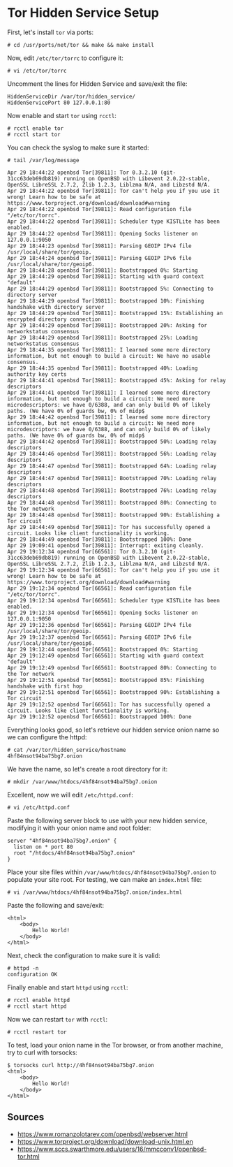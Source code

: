 # Tor Hidden Service Setup

First, let's install `tor` via ports:

```
# cd /usr/ports/net/tor && make && make install
```

Now, edit `/etc/tor/torrc` to configure it:

```
# vi /etc/tor/torrc
```

Uncomment the lines for Hidden Service and save/exit the file:

```
HiddenServiceDir /var/tor/hidden_service/
HiddenServicePort 80 127.0.0.1:80
```

Now enable and start `tor` using `rcctl`:

```
# rcctl enable tor
# rcctl start tor
```

You can check the syslog to make sure it started:

```
# tail /var/log/message

Apr 29 18:44:22 openbsd Tor[39811]: Tor 0.3.2.10 (git-31cc63deb69db819) running on OpenBSD with Libevent 2.0.22-stable, OpenSSL LibreSSL 2.7.2, Zlib 1.2.3, Liblzma N/A, and Libzstd N/A.
Apr 29 18:44:22 openbsd Tor[39811]: Tor can't help you if you use it wrong! Learn how to be safe at https://www.torproject.org/download/download#warning
Apr 29 18:44:22 openbsd Tor[39811]: Read configuration file "/etc/tor/torrc".
Apr 29 18:44:22 openbsd Tor[39811]: Scheduler type KISTLite has been enabled.
Apr 29 18:44:22 openbsd Tor[39811]: Opening Socks listener on 127.0.0.1:9050
Apr 29 18:44:23 openbsd Tor[39811]: Parsing GEOIP IPv4 file /usr/local/share/tor/geoip.
Apr 29 18:44:24 openbsd Tor[39811]: Parsing GEOIP IPv6 file /usr/local/share/tor/geoip6.
Apr 29 18:44:28 openbsd Tor[39811]: Bootstrapped 0%: Starting
Apr 29 18:44:29 openbsd Tor[39811]: Starting with guard context "default"
Apr 29 18:44:29 openbsd Tor[39811]: Bootstrapped 5%: Connecting to directory server
Apr 29 18:44:29 openbsd Tor[39811]: Bootstrapped 10%: Finishing handshake with directory server
Apr 29 18:44:29 openbsd Tor[39811]: Bootstrapped 15%: Establishing an encrypted directory connection
Apr 29 18:44:29 openbsd Tor[39811]: Bootstrapped 20%: Asking for networkstatus consensus
Apr 29 18:44:29 openbsd Tor[39811]: Bootstrapped 25%: Loading networkstatus consensus
Apr 29 18:44:35 openbsd Tor[39811]: I learned some more directory information, but not enough to build a circuit: We have no usable consensus.
Apr 29 18:44:35 openbsd Tor[39811]: Bootstrapped 40%: Loading authority key certs
Apr 29 18:44:41 openbsd Tor[39811]: Bootstrapped 45%: Asking for relay descriptors
Apr 29 18:44:41 openbsd Tor[39811]: I learned some more directory information, but not enough to build a circuit: We need more microdescriptors: we have 0/6388, and can only build 0% of likely paths. (We have 0% of guards bw, 0% of midp$
Apr 29 18:44:42 openbsd Tor[39811]: I learned some more directory information, but not enough to build a circuit: We need more microdescriptors: we have 0/6388, and can only build 0% of likely paths. (We have 0% of guards bw, 0% of midp$
Apr 29 18:44:42 openbsd Tor[39811]: Bootstrapped 50%: Loading relay descriptors
Apr 29 18:44:46 openbsd Tor[39811]: Bootstrapped 56%: Loading relay descriptors
Apr 29 18:44:47 openbsd Tor[39811]: Bootstrapped 64%: Loading relay descriptors
Apr 29 18:44:47 openbsd Tor[39811]: Bootstrapped 70%: Loading relay descriptors
Apr 29 18:44:48 openbsd Tor[39811]: Bootstrapped 76%: Loading relay descriptors
Apr 29 18:44:48 openbsd Tor[39811]: Bootstrapped 80%: Connecting to the Tor network
Apr 29 18:44:48 openbsd Tor[39811]: Bootstrapped 90%: Establishing a Tor circuit
Apr 29 18:44:49 openbsd Tor[39811]: Tor has successfully opened a circuit. Looks like client functionality is working.
Apr 29 18:44:49 openbsd Tor[39811]: Bootstrapped 100%: Done
Apr 29 19:09:41 openbsd Tor[39811]: Interrupt: exiting cleanly.
Apr 29 19:12:34 openbsd Tor[66561]: Tor 0.3.2.10 (git-31cc63deb69db819) running on OpenBSD with Libevent 2.0.22-stable, OpenSSL LibreSSL 2.7.2, Zlib 1.2.3, Liblzma N/A, and Libzstd N/A.
Apr 29 19:12:34 openbsd Tor[66561]: Tor can't help you if you use it wrong! Learn how to be safe at https://www.torproject.org/download/download#warning
Apr 29 19:12:34 openbsd Tor[66561]: Read configuration file "/etc/tor/torrc".
Apr 29 19:12:34 openbsd Tor[66561]: Scheduler type KISTLite has been enabled.
Apr 29 19:12:34 openbsd Tor[66561]: Opening Socks listener on 127.0.0.1:9050
Apr 29 19:12:36 openbsd Tor[66561]: Parsing GEOIP IPv4 file /usr/local/share/tor/geoip.
Apr 29 19:12:37 openbsd Tor[66561]: Parsing GEOIP IPv6 file /usr/local/share/tor/geoip6.
Apr 29 19:12:44 openbsd Tor[66561]: Bootstrapped 0%: Starting
Apr 29 19:12:49 openbsd Tor[66561]: Starting with guard context "default"
Apr 29 19:12:49 openbsd Tor[66561]: Bootstrapped 80%: Connecting to the Tor network
Apr 29 19:12:51 openbsd Tor[66561]: Bootstrapped 85%: Finishing handshake with first hop
Apr 29 19:12:51 openbsd Tor[66561]: Bootstrapped 90%: Establishing a Tor circuit
Apr 29 19:12:52 openbsd Tor[66561]: Tor has successfully opened a circuit. Looks like client functionality is working.
Apr 29 19:12:52 openbsd Tor[66561]: Bootstrapped 100%: Done
```

Everything looks good, so let's retrieve our hidden service onion name so we can configure the httpd:

```
# cat /var/tor/hidden_service/hostname
4hf84nsot94ba75bg7.onion
```

We have the name, so let's create a root directory for it:

```
# mkdir /var/www/htdocs/4hf84nsot94ba75bg7.onion
```

Excellent, now we will edit `/etc/httpd.conf`:

```
# vi /etc/httpd.conf
```

Paste the following server block to use with your new hidden service, modifying it with your onion name and root folder:

```
server "4hf84nsot94ba75bg7.onion" {
  listen on * port 80
  root "/htdocs/4hf84nsot94ba75bg7.onion"
}
```

Place your site files within `/var/www/htdocs/4hf84nsot94ba75bg7.onion` to populate your site root. For testing, we can make an `index.html` file:

```
# vi /var/www/htdocs/4hf84nsot94ba75bg7.onion/index.html
```

Paste the following and save/exit: 

```
<html>
	<body>
		Hello World!
	</body>
</html>
```

Next, check the configuration to make sure it is valid:

```
# httpd -n
configuration OK
```

Finally enable and start `httpd` using `rcctl`:

```
# rcctl enable httpd
# rcctl start httpd
```

Now we can restart `tor` with `rcctl`:

```
# rcctl restart tor
```

To test, load your onion name in the Tor browser, or from another machine, try to curl with torsocks:

```
$ torsocks curl http://4hf84nsot94ba75bg7.onion
<html>
	<body>
		Hello World!
	</body>
</html>
```

## Sources
* https://www.romanzolotarev.com/openbsd/webserver.html
* https://www.torproject.org/download/download-unix.html.en
* https://www.sccs.swarthmore.edu/users/16/mmcconv1/openbsd-tor.html